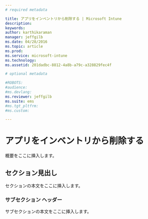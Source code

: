 ```yaml
---
# required metadata

title: アプリをインベントリから削除する | Microsoft Intune
description:
keywords:
author: karthikaraman
manager: jeffgilb
ms.date: 04/28/2016
ms.topic: article
ms.prod:
ms.service: microsoft-intune
ms.technology:
ms.assetid: 201dadbc-8812-4a8b-a79c-a328829fec4f

# optional metadata

#ROBOTS:
#audience:
#ms.devlang:
ms.reviewer: jeffgilb
ms.suite: ems
#ms.tgt_pltfrm:
#ms.custom:

---
```


# アプリをインベントリから削除する
概要をここに挿入します。

## セクション見出し
セクションの本文をここに挿入します。

### サブセクション ヘッダー
サブセクションの本文をここに挿入します。



<!--HONumber=May16_HO1-->


